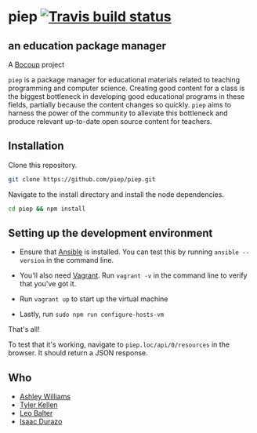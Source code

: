 # piep [![Travis build status](https://api.travis-ci.org/piep/piep.svg)](https://travis-ci.org/piep/piep)
## an education package manager

A [Bocoup](http://www.bocoup.com) project

`piep` is a package manager for educational materials related to teaching programming and computer science.  Creating good content for a class is the biggest bottleneck in developing good educational programs in these fields, partially because the content changes so quickly. `piep` aims to harness the power of the community to alleviate this bottleneck and produce relevant up-to-date open source content for teachers.

## Installation

Clone this repository.

```sh
git clone https://github.com/piep/piep.git
```

Navigate to the install directory and install the node dependencies.

```sh
cd piep && npm install
```

## Setting up the development environment

- Ensure that [Ansible](http://docs.ansible.com/intro_installation.html#getting-ansible) is installed.
  You can test this by running `ansible --version` in the command line.

- You'll also need [Vagrant](https://www.vagrantup.com/downloads.html).
  Run `vagrant -v` in the command line to verify that you've got it.

- Run `vagrant up` to start up the virtual machine

- Lastly, run `sudo npm run configure-hosts-vm`

That's all!

To test that it's working, navigate to `piep.loc/api/0/resources` in the browser. It should return a JSON response.

## Who

- [Ashley Williams](http://twitter.com/ag_dubs)
- [Tyler Kellen](http://twitter.com/tkellen)
- [Leo Balter](http://twitter.com/leobalter)
- [Isaac Durazo](http://twitter.com/isaacdurazo)
